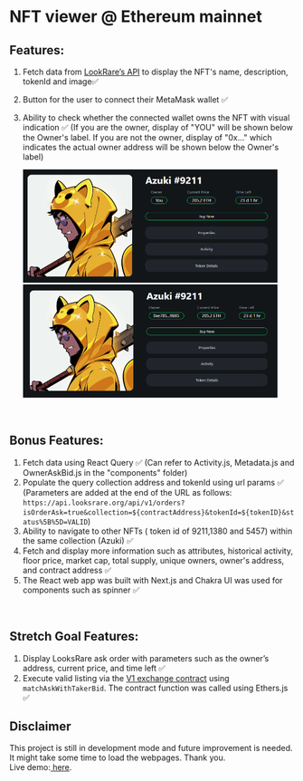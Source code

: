 # NFT viewer @ Ethereum mainnet

## Features:

1. Fetch data from <a href="https://looksrare.dev/reference/getcollectiontoken">LookRare’s API</a> to display the NFT's name, description, tokenId and image✅
2. Button for the user to connect their MetaMask wallet ✅
3. Ability to check whether the connected wallet owns the NFT with visual indication ✅
   (If you are the owner, display of "YOU" will be shown below the Owner's label. If you are not the owner, display of "0x..." which indicates the actual owner address will be shown below the Owner's label)
   
   <img src="./public/owner_truthy.png" alt="Truthy indication" title="Optional title" width="450px" height="200px">
   <img src="./public/owner_falsy.png" alt="Falsy indication" title="Optional title" width="450px" height="200px">

<br/>

## Bonus Features:

1. Fetch data using React Query ✅
   (Can refer to Activity.js, Metadata.js and OwnerAskBid.js in the "components" folder)
2. Populate the query collection address and tokenId using url params ✅
   (Parameters are added at the end of the URL as follows: `https://api.looksrare.org/api/v1/orders?isOrderAsk=true&collection=${contractAddress}&tokenId=${tokenID}&status%5B%5D=VALID`)
3. Ability to navigate to other NFTs ( token id of 9211,1380 and 5457) within the same collection (Azuki) ✅
4. Fetch and display more information such as attributes, historical activity, floor price, market cap, total supply, unique owners, owner's address, and contract address ✅
5. The React web app was built with Next.js and Chakra UI was used for components such as spinner ✅

<br/>

## Stretch Goal Features:

1. Display LooksRare ask order with parameters such as the owner’s address, current price, and time left ✅
2. Execute valid listing via the <a href="https://etherscan.io/address/0x59728544b08ab483533076417fbbb2fd0b17ce3a">V1 exchange contract</a> using `matchAskWithTakerBid`. The contract function was called using Ethers.js ✅
   <br/>

## **Disclaimer**

This project is still in development mode and future improvement is needed. It might take some time to load the webpages.
Thank you.
<br/>
Live demo:<a href="https://nft-viewer-one.vercel.app/" target="_blank"> here</a>.
